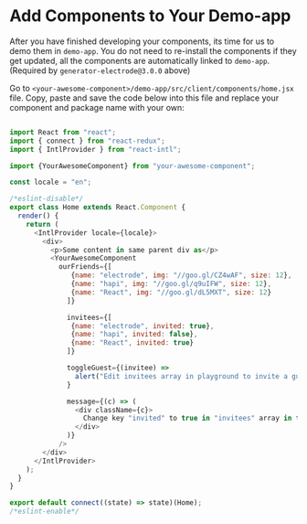 # Add Components to Your Demo-app

After you have finished developing your components, its time for us to demo them in `demo-app`. You do not need to re-install the components if they get updated, all the components are automatically linked to `demo-app`. (Required by `generator-electrode@3.0.0` above)

Go to `<your-awesome-component>/demo-app/src/client/components/home.jsx` file. Copy, paste and save the code below into this file and replace your component and package name with your own:

```js

import React from "react";
import { connect } from "react-redux";
import { IntlProvider } from "react-intl";

import {YourAwesomeComponent} from "your-awesome-component";

const locale = "en";

/*eslint-disable*/
export class Home extends React.Component {
  render() {
    return (
      <IntlProvider locale={locale}>
        <div>
          <p>Some content in same parent div as</p>
          <YourAwesomeComponent
            ourFriends={[
               {name: "electrode", img: "//goo.gl/CZ4wAF", size: 12},
               {name: "hapi", img: "//goo.gl/q9uIFW", size: 12},
               {name: "React", img: "//goo.gl/dL5MXT", size: 12}
              ]}

              invitees={[
               {name: "electrode", invited: true},
               {name: "hapi", invited: false},
               {name: "React", invited: true}
              ]}

              toggleGuest={(invitee) =>
                alert("Edit invitees array in playground to invite a guest!")
              }

              message={(c) => (
                <div className={c}>
                  Change key "invited" to true in "invitees" array in the playground above to invite guests!
                </div>
              )}
            />
        </div>
      </IntlProvider>
    );
  }
}

export default connect((state) => state)(Home);
/*eslint-enable*/

```
